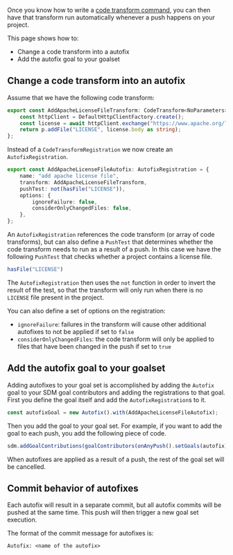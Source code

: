 Once you know how to write a [code transform command](transform.md), you can then have that transform run automatically whenever a push happens on your project.

This page shows how to:

* Change a code transform into a autofix
* Add the autofix goal to your goalset

## Change a code transform into an autofix

Assume that we have the following code transform:

``` typescript
export const AddApacheLicenseFileTransform: CodeTransform<NoParameters> = async (p: Project) => {
    const httpClient = DefaultHttpClientFactory.create();
    const license = await httpClient.exchange("https://www.apache.org/licenses/LICENSE-2.0.txt");
    return p.addFile("LICENSE", license.body as string);
};
```

Instead of a `CodeTransformRegistration` we now create an `AutofixRegistration`.

``` typescript
export const AddApacheLicenseFileAutofix: AutofixRegistration = {
    name: "add apache license file",
    transform: AddApacheLicenseFileTransform,
    pushTest: not(hasFile("LICENSE")),
    options: {
        ignoreFailure: false,
        considerOnlyChangedFiles: false,
    },
};
```

An `AutofixRegistration` references the code transform (or array of code transforms), but can also define a `PushTest` that determines whether the code transform needs to run as a result of a push. In this case we have the following `PushTest` that checks whether a project contains a license file.

``` typescript
hasFile("LICENSE")
```

The `AutofixRegistration` then uses the `not` function in order to invert the result of the test, so that the transform will only run when there is no `LICENSE` file present in the project.

You can also define a set of options on the registration:

* `ignoreFailure`: failures in the transform will cause other additional autofixes to not be applied if set to `false`
* `considerOnlyChangedFiles`: the code transform will only be applied to files that have been changed in the push if set to `true`

## Add the autofix goal to your goalset

Adding autofixes to your goal set is accomplished by adding the `Autofix` goal to your SDM goal contributors and adding the registrations to that goal. First you define the goal itself and add the `AutofixRegistration`s to it.

``` typescript
const autofixGoal = new Autofix().with(AddApacheLicenseFileAutofix);
```

Then you add the goal to your goal set. For example, if you want to add the goal to each push, you add the following piece of code.

``` typescript
sdm.addGoalContributions(goalContributors(onAnyPush().setGoals(autofix)));
```

When autofixes are applied as a result of a push, the rest of the goal set will be cancelled.

## Commit behavior of autofixes

Each autofix will result in a separate commit, but all autofix commits will be pushed at the same time. This push will then trigger a
new goal set execution.

The format of the commit message for autofixes is:

``` text
Autofix: <name of the autofix>
```